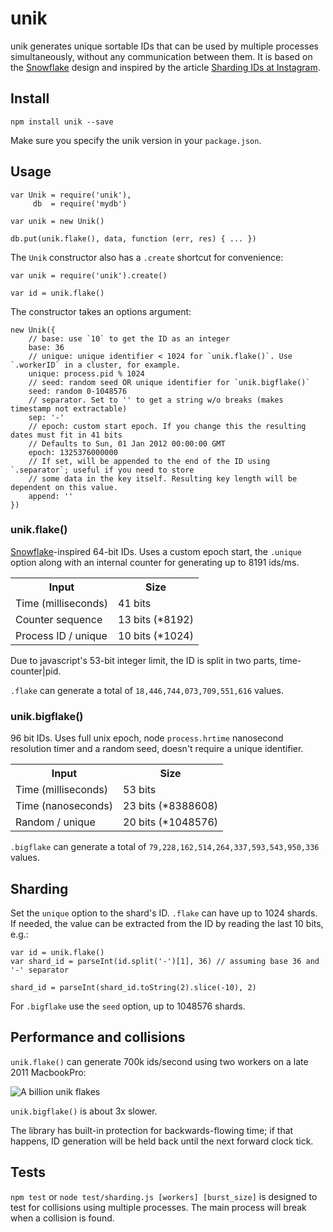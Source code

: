 unik
====

unik generates unique sortable IDs that can be used by multiple processes simultaneously, without
any communication between them. It is based on the [Snowflake](https://github.com/twitter/snowflake/) design
and inspired by the article [Sharding IDs at Instagram](http://instagram-engineering.tumblr.com/post/10853187575/sharding-ids-at-instagram).

Install
-------

    npm install unik --save

Make sure you specify the unik version in your `package.json`.

Usage
-----

    var Unik = require('unik'),
         db  = require('mydb')

    var unik = new Unik()

    db.put(unik.flake(), data, function (err, res) { ... })

The `Unik` constructor also has a `.create` shortcut for convenience:

    var unik = require('unik').create()

    var id = unik.flake()

The constructor takes an options argument:

    new Unik({
        // base: use `10` to get the ID as an integer
        base: 36
        // unique: unique identifier < 1024 for `unik.flake()`. Use `.workerID` in a cluster, for example.
        unique: process.pid % 1024
        // seed: random seed OR unique identifier for `unik.bigflake()`
        seed: random 0-1048576
        // separator. Set to '' to get a string w/o breaks (makes timestamp not extractable)
        sep: '-'
        // epoch: custom start epoch. If you change this the resulting dates must fit in 41 bits
        // Defaults to Sun, 01 Jan 2012 00:00:00 GMT
        epoch: 1325376000000
        // If set, will be appended to the end of the ID using `.separator`; useful if you need to store
        // some data in the key itself. Resulting key length will be dependent on this value.
        append: ''
    })

### unik.flake()

[Snowflake](https://github.com/twitter/snowflake/)-inspired 64-bit IDs. Uses a custom epoch start, the `.unique` option along with an internal counter for generating up to 8191 ids/ms.

<table>
    <tr>
        <th>Input</th>
        <th>Size</th>
    </tr>
    <tr>
        <td>Time (milliseconds)</td>
        <td>41 bits</td>
    </tr>
    <tr>
        <td>Counter sequence</td>
        <td>13 bits (*8192)</td>
    </tr>
    <tr>
        <td>Process ID / unique</td>
        <td>10 bits (*1024)</td>
    </tr>
</table>

Due to javascript's 53-bit integer limit, the ID is split in two parts, time-counter|pid.

`.flake` can generate a total of `18,446,744,073,709,551,616` values.

### unik.bigflake()

96 bit IDs. Uses full unix epoch, node `process.hrtime` nanosecond resolution timer and a random seed, doesn't require a unique identifier.

<table>
    <tr>
        <th>Input</th>
        <th>Size</th>
    </tr>
    <tr>
        <td>Time (milliseconds)</td>
        <td>53 bits</td>
    </tr>
    <tr>
        <td>Time (nanoseconds)</td>
        <td>23 bits (*8388608)</td>
    </tr>
    <tr>
        <td>Random / unique</td>
        <td>20 bits (*1048576)</td>
    </tr>
</table>

 `.bigflake` can generate a total of `79,228,162,514,264,337,593,543,950,336` values.

Sharding
--------

Set the `unique` option to the shard's ID. `.flake` can have up to 1024 shards. If needed, the value can be extracted from the ID by reading the last 10 bits, e.g.:

    var id = unik.flake()
    var shard_id = parseInt(id.split('-')[1], 36) // assuming base 36 and '-' separator

    shard_id = parseInt(shard_id.toString(2).slice(-10), 2)

For `.bigflake` use the `seed` option, up to 1048576 shards.

Performance and collisions
--------------------------

`unik.flake()` can generate 700k ids/second using two workers on a late 2011 MacbookPro:

![A billion unik flakes](http://f.cl.ly/items/0Z2t0Z13443w3Q2q3k3j/Screen%20Shot%202013-04-29%20at%206.49.12%20PM.png)

`unik.bigflake()` is about 3x slower.

The library has built-in protection for backwards-flowing time; if that happens, ID generation will be held back until the next forward clock tick.

Tests
-----

`npm test` or `node test/sharding.js [workers] [burst_size]` is designed to test for collisions using multiple processes. The main process will break when a collision is found.

